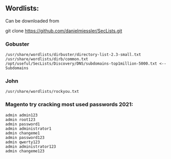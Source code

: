 ## Wordlists:

Can be downloaded from

git clone https://github.com/danielmiessler/SecLists.git




### Gobuster

```
/usr/share/wordlists/dirbuster/directory-list-2.3-small.txt
/usr/share/wordlists/dirb/common.txt 
/opt/useful/SecLists/Discovery/DNS/subdomains-top1million-5000.txt <-- Subdomains
```

### John
```
/usr/share/wordlists/rockyou.txt
```

### Magento try cracking most used passwords 2021:
```
admin admin123
admin root123
admin password1
admin administrator1
admin changeme1
admin password123
admin qwerty123
admin administrator123
admin changeme123
```